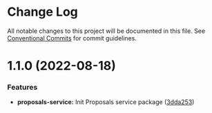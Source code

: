 # Change Log

All notable changes to this project will be documented in this file.
See [Conventional Commits](https://conventionalcommits.org) for commit guidelines.

# 1.1.0 (2022-08-18)


### Features

* **proposals-service:** Init Proposals service package ([3dda253](https://github.com/detechworld/tto-packages/commit/3dda253f3e4725ae73f44cc0407b05439fa6ce78))
